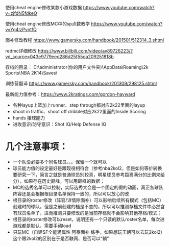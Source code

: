 使用cheat engine修改某款小游戏数据
https://www.youtube.com/watch?v=zjfdN5fdkeQ

使用cheat engine修改MC中的sp点数教学
https://www.youtube.com/watch?v=Yg4IzPvntfQ

面补修改教程
https://www.gamersky.com/handbook/201501/512314_3.shtml

redmc详细修改
https://www.bilibili.com/video/av89726223/?vd_source=043e9779eed286d25f55da209251818b

存档的目录：
C:\administrator(你的用户文件夹)\AppData\Roaming\2k Sports\NBA 2K14\Saves\

训练营翻译
https://www.gamersky.com/handbook/201309/298125.shtml


最新能力值参考：https://www.2kratings.com/gordon-hayward
- 各种layup上篮加上runner、step through都对应2k22里面的layup
- shoot in traffic、shoot off dribble对应2k22里面的Inside Scoring
- hands 接球能力
- 进攻意识/防守意识：Shot IQ/Help Defense IQ


# 几个注意事项：
- 一个队没必要多个同名球员。。。保留一个就可以
- 球员能力值的设定最好是跟现役相符合（参考nba2kol2，但是如何等价转换要研究一下，简言之就是普通球员别较真，明星球员参考距离满分的比例来给分），如果存在历史巅峰，可以用巅峰的数据；
- MC的选秀名单可以控制，实际选秀大会是一个固定的假的动画，真正各球队阵容还是会根据根目录名单保持一致的，所以可以放心的改
- 根目录的roster修改（阵容/详情除面补）可以影响后续所有模式（包括MC）创建时的球队，但是之前创建的档是不变的，所以可以推测存档文件中必然含有球员名单了，进而推测只要修改的是当前存档就不会影响其他存档/模式；
- 根目录的roster修改可以reset，说明还有一个只读的默认roster名单，每次进游戏都是默认，需要手动load
- 只玩MC（自建SF全能满属性 阿泰面补 练手，如果想玩王朝可以去玩2kol2）这个跟2kol2的区别在于是否联网、是否可以“躺”
